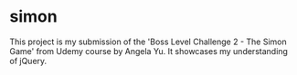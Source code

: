 # simon
This project is my submission of the 'Boss Level Challenge 2 - The Simon Game' from Udemy course by Angela Yu. It showcases my understanding of jQuery.
